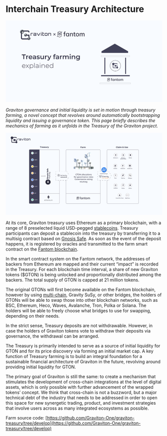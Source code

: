 # Interchain Treasury Architecture

![](<.gitbook/assets/image (6).png>)

_Graviton governance and initial liquidity is set in motion through treasury farming, a novel concept that revolves around automatically bootstrapping liquidity and issuing a governance token. This page briefly describes the mechanics of farming as it unfolds in the Treasury of the Graviton project._&#x20;

![](<.gitbook/assets/image (4).png>)

At its core, Graviton treasury uses Ethereum as a primary blockchain, with a range of 8 preselected liquid USD-pegged [stablecoins](https://debank.com/ranking/stablecoin). Treasury participants can deposit a stablecoin into the treasury by transferring it to a multisig contract based on [Gnosis Safe](https://gnosis-safe.io). As soon as the event of the deposit happens, it is registered by oracles and transmitted to the farm smart contract on the [Fantom blockchain](https://fantom.foundation).&#x20;

In the smart contract system on the Fantom network, the addresses of backers from Ethereum are mapped and their current “impact” is recorded in the Treasury. For each blockchain time interval, a share of new Graviton tokens ($GTON) is being unlocked and proportionally distributed among the backers. The total supply of GTON is capped at 21 million tokens.&#x20;

The original GTONs will first become available on the Fantom blockchain, however by using [multi-chain](https://multichain.xyz), Gravity SuSy, or other bridges, the holders of GTONs will be able to swap those into other blockchain networks, such as BSC, Ethereum, Heco, Waves, Avalanche, Tron, Polka or Solana. The holders will be able to freely choose what bridges to use for swapping, depending on their needs.

In the strict sense, Treasury deposits are not withdrawable. However, in case the holders of Graviton tokens vote to withdraw their deposits via governance, the withdrawal can be arranged.

The Treasury is primarily intended to serve as a source of initial liquidity for GTON and for its price discovery via forming an initial market cap. A key function of Treasury farming is to build an integral foundation for a sustainable financial architecture of Graviton in the future, revolving around providing initial liquidity for GTON.

The primary goal of Graviton is still the same: to create a mechanism that stimulates the development of cross-chain integrations at the level of digital assets, which is only possible with further advancement of the wrapped tokens’ concept. We think that cross-chain is not a buzzword, but a major technical debt of the industry that needs to be addressed in order to open this space for new synergetic trading, product, and investment strategies that involve users across as many integrated ecosystems as possible.

Farm source code: [https://github.com/Graviton-One/graviton-treasury/tree/develop](https://github.com/Graviton-One/graviton-treasury/tree/develop)
